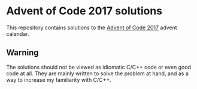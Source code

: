 # Advent of Code 2017 solutions

This repository contains solutions to the [Advent of Code 2017](http://adventofcode.com/2017) 
advent calendar.

## Warning

The solutions should not be viewed as idiomatic C/C++ code or even good code 
at all. They are mainly written to solve the problem at hand, and as a way
to increase my familiarity with C/C++.
